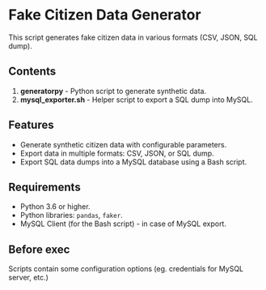 # Fake Citizen Data Generator 

This script generates fake citizen data in various formats (CSV, JSON, SQL dump). 

## Contents

1. **generatorpy** - Python script to generate synthetic data.
2. **mysql_exporter.sh** - Helper script to export a SQL dump into MySQL.

## Features

- Generate synthetic citizen data with configurable parameters.
- Export data in multiple formats: CSV, JSON, or SQL dump.
- Export SQL data dumps into a MySQL database using a Bash script.

## Requirements

- Python 3.6 or higher.
- Python libraries: `pandas`, `faker`.
- MySQL Client (for the Bash script) - in case of MySQL export.

## Before exec

Scripts contain some configuration options (eg. credentials for MySQL server, etc.)
